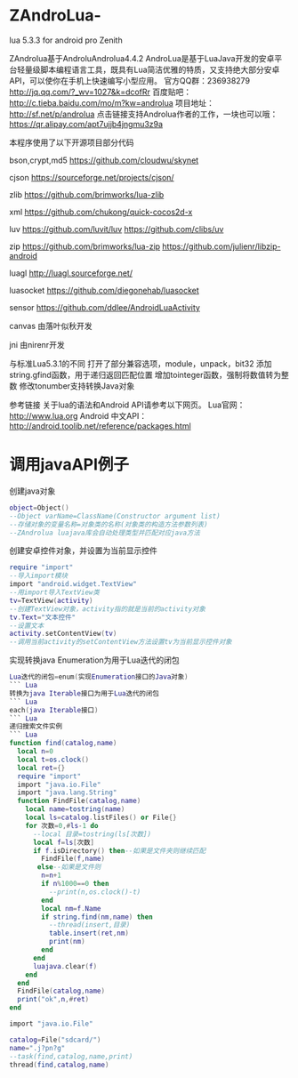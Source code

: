 # ZAndroLua-
lua 5.3.3 for android pro Zenith

ZAndrolua基于AndroluAndrolua4.4.2
AndroLua是基于LuaJava开发的安卓平台轻量级脚本编程语言工具，既具有Lua简洁优雅的特质，又支持绝大部分安卓API，可以使你在手机上快速编写小型应用。
官方QQ群：236938279
http://jq.qq.com/?_wv=1027&k=dcofRr
百度贴吧：
http://c.tieba.baidu.com/mo/m?kw=androlua
项目地址：
http://sf.net/p/androlua
点击链接支持Androlua作者的工作，一块也可以哦：
https://qr.alipay.com/apt7ujjb4jngmu3z9a

本程序使用了以下开源项目部分代码

bson,crypt,md5
https://github.com/cloudwu/skynet

cjson
https://sourceforge.net/projects/cjson/

zlib
https://github.com/brimworks/lua-zlib

xml
https://github.com/chukong/quick-cocos2d-x

luv
https://github.com/luvit/luv
https://github.com/clibs/uv

zip
https://github.com/brimworks/lua-zip
https://github.com/julienr/libzip-android

luagl
http://luagl.sourceforge.net/

luasocket
https://github.com/diegonehab/luasocket

sensor
https://github.com/ddlee/AndroidLuaActivity

canvas
由落叶似秋开发

jni
由nirenr开发


与标准Lua5.3.1的不同
打开了部分兼容选项，module，unpack，bit32
添加string.gfind函数，用于递归返回匹配位置
增加tointeger函数，强制将数值转为整数
修改tonumber支持转换Java对象

参考链接
关于lua的语法和Android API请参考以下网页。
Lua官网：
http://www.lua.org
Android 中文API：
http://android.toolib.net/reference/packages.html

# 调用javaAPI例子
  创建java对象
  ```Lua
  object=Object()
  --Object varName=ClassName(Constructor argument list)
  --存储对象的变量名称=对象类的名称(对象类的构造方法参数列表)
  --ZAndrolua luajava库会自动处理类型并匹配对应java方法
  ```
  创建安卓控件对象，并设置为当前显示控件
  ```Lua
require "import"
--导入import模块
import "android.widget.TextView"
--用import导入TextView类
tv=TextView(activity)
--创建TextView对象，activity指的就是当前的activity对象
tv.Text="文本控件"
--设置文本
  activity.setContentView(tv)
  --调用当前activity的setContentView方法设置tv为当前显示控件对象
  ```
实现转换java Enumeration为用于Lua迭代的闭包
``` Lua
Lua迭代的闭包=enum(实现Enumeration接口的Java对象)
``` Lua
转换为java Iterable接口为用于Lua迭代的闭包
``` Lua
each(java Iterable接口)
``` Lua
递归搜索文件实例
``` Lua
function find(catalog,name)
  local n=0
  local t=os.clock()
  local ret={}
  require "import"
  import "java.io.File"
  import "java.lang.String"
  function FindFile(catalog,name)
    local name=tostring(name)
    local ls=catalog.listFiles() or File{}
    for 次数=0,#ls-1 do
      --local 目录=tostring(ls[次数])
      local f=ls[次数]
      if f.isDirectory() then--如果是文件夹则继续匹配
        FindFile(f,name)
       else--如果是文件则
        n=n+1
        if n%1000==0 then
          --print(n,os.clock()-t)
        end
        local nm=f.Name
        if string.find(nm,name) then
          --thread(insert,目录)
          table.insert(ret,nm)
          print(nm)
        end
      end
      luajava.clear(f)
    end
  end
  FindFile(catalog,name)
  print("ok",n,#ret)
end

import "java.io.File"

catalog=File("sdcard/")
name=".j?pn?g"
--task(find,catalog,name,print)
thread(find,catalog,name)
```
